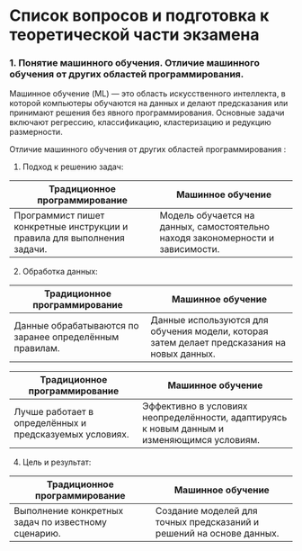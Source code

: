 # Список вопросов и подготовка к теоретической части экзамена

### 1. Понятие машинного обучения. Отличие машинного обучения от других областей программирования.

Машинное обучение (ML) — это область искусственного интеллекта, в которой компьютеры обучаются на данных и делают предсказания или принимают решения без явного программирования. Основные задачи включают регрессию, классификацию, кластеризацию и редукцию размерности.

Отличие машинного обучения от других областей программирования :

1. Подход к решению задач:

| Традиционное программирование | Машинное обучение |
| ------------- | ------------- |
| Программист пишет конкретные инструкции и правила для выполнения задачи. | Модель обучается на данных, самостоятельно находя закономерности и зависимости. |


2. Обработка данных:

| Традиционное программирование | Машинное обучение |
| ------------- | ------------- |
| Данные обрабатываются по заранее определённым правилам. | Данные используются для обучения модели, которая затем делает предсказания на новых данных. |


| Традиционное программирование | Машинное обучение |
| ------------- | ------------- |
| Лучше работает в определённых и предсказуемых условиях. | Эффективно в условиях неопределённости, адаптируясь к новым данным и изменяющимся условиям. |

4. Цель и результат:

| Традиционное программирование | Машинное обучение |
| ------------- | ------------- |
| Выполнение конкретных задач по известному сценарию. | Создание моделей для точных предсказаний и решений на основе данных. |
